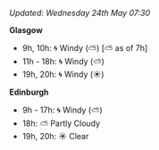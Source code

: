 *Updated: Wednesday 24th May 07:30*

**Glasgow**

* 9h, 10h: :cyclone: Windy (:partly_sunny:) [:partly_sunny: as of 7h]
* 11h - 18h: :cyclone: Windy (:partly_sunny:)
* 19h, 20h: :cyclone: Windy (:sunny:)

**Edinburgh**

* 9h - 17h: :cyclone: Windy (:partly_sunny:)
* 18h: :partly_sunny: Partly Cloudy
* 19h, 20h: :sunny: Clear
